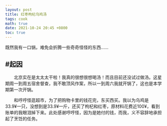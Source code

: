 ```yaml
---
layout: post
title: 红枣枸杞乌鸡汤
tags: cook
math: true
date: 2021-10-24 20:45 +0800
toc: true
---
```


既然我有一口锅，难免会折腾一些奇奇怪怪的东西……

## #起因

&emsp;&emsp;北京实在是太太太干啦！我真的很想很想喝汤！而且目前还没试过做汤。这星期周一到周五宿舍督查，我不敢顶风作案，所以一到周六我就开锅了，这也是本学期第一次开锅。

&emsp;&emsp;和哼哼怪逛超市，为了把购物卡里的钱花完，东买西买。我以为乌鸡是33.9¥一只，没想到是33.9¥一斤，还买了枸杞和红枣，原材料花费近100¥，看到账单的我眼泪掉下来。此处感谢哼哼怪，因为是她付的钱，而我，义不容辞地承担起了烹饪的任务。



